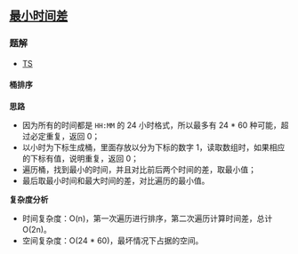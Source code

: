 ## [最小时间差](https://leetcode-cn.com/problems/minimum-time-difference/)
### 题解
+ [TS](../../ts/640/539.ts)

#### 桶排序
**思路**
+ 因为所有的时间都是 `HH:MM` 的 24 小时格式，所以最多有 24 * 60 种可能，超过必定重复，返回 0；
+ 以小时为下标生成桶，里面存放以分为下标的数字 1，读取数组时，如果相应的下标有值，说明重复，返回 0；
+ 遍历桶，找到最小的时间，并且对比前后两个时间的差，取最小值；
+ 最后取最小时间和最大时间的差，对比遍历的最小值。

**复杂度分析**
+ 时间复杂度：O(n)，第一次遍历进行排序，第二次遍历计算时间差，总计 O(2n)。
+ 空间复杂度：O(24 * 60)，最坏情况下占据的空间。
